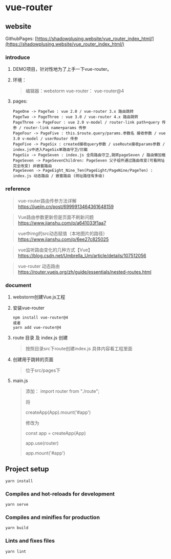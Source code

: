 # vue-router

## website
GithubPages:
[https://shadowplusing.website/vue_router_index_html/](https://shadowplusing.website/vue_router_index_html/)

### introduce

1. DEMO项目，针对性地为了上手一下vue-router。

2. 环境：
   
   > 编辑器：webstorm
   > vue-router： vue-router@4

3. pages:
   
   ```
   PageOne -> PageTwo : vue 2.0 / vue-router 3.x 路由跳转
   PageTwo -> PageThree : vue 3.0 / vue-router 4.x 路由跳转
   PageThree -> PageFour : vue 2.0 v-model / router-link path+query 传参 / router-link name+params 传参
   PageFour -> PageFive : this.$route.query/params.参数名 接收参数 / vue 3.0 v-model / userRouter 传参
   PageFive -> PageSix : created接收query参数 / useRoute接收params参数 / index.js中进入PageSix单路由守卫/拦截
   PageSix -> PageSeven : index.js 全局路由守卫,跳转pageSeven / 路由懒加载 
   PageSeven -> PageSevenChildren: PageSeven 父子组件通过路由改变(可看网址完全改变) 非嵌套路由 
   PageSeven -> PageEight_Nine_Ten(PageEight/PageNine/PageTen) : index.js 动态路由 / 嵌套路由 (网址路径有多级) 
   ```

### reference

> vue-router路由传参方法详解
> https://juejin.cn/post/6999913464361648159

> Vue路由参数更新但是页面不刷新问题
> https://www.jianshu.com/p/a641033f1aa7

> vue中img的src动态赋值（本地图片的路径）
> https://www.jianshu.com/p/6ee27c825025

> vue监听路由变化的几种方式【Vue】
> https://blog.csdn.net/Umbrella_Um/article/details/107512056

> vue-router 动态路由
> https://router.vuejs.org/zh/guide/essentials/nested-routes.html

### document

1. webstorm创建Vue.js工程

2. 安装vue-router
   
   ```
   npm install vue-router@4
   或者
   yarn add vue-router@4
   ```

3. route 目录 及 index.js 创建
   
   > 按照目录src下route创建index.js
   > 具体内容看工程里面

4. 创建用于跳转的页面
   
   > 位于src/pages下

5. main.js
   
   > 添加： import router from "./route";
   > 
   > 将
   > 
   > createApp(App).mount('#app')
   > 
   > 修改为
   > 
   > const app = createApp(App)
   > 
   > app.use(router)
   > 
   > app.mount('#app')

## Project setup

```
yarn install
```

### Compiles and hot-reloads for development

```
yarn serve
```

### Compiles and minifies for production

```
yarn build
```

### Lints and fixes files

```
yarn lint
```